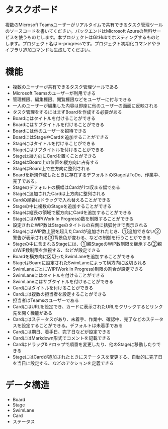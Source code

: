タスクボード
=====

複数のMicrosoft Teamsユーザーがリアルタイムで共有できるタスク管理ツールのソースコードを書いてください。バックエンドはMicrosoft Azureの無料サービスを使うものとします。本プロジェクトはGitHubでホスティングするものとします。プロジェクト名はin-progressです。プロジェクト初期化コマンドやライブラリ追加コマンドも生成してください。

# 機能

- 複数のユーザーが共有できるタスク管理ツールである
- Microsoft Teamsのユーザーが利用できる
- 管理権限、編集権限、閲覧権限などをユーザーに付与できる
- 一人のユーザーが編集した内容は即座に他のユーザーの画面に反映される
- タスク管理をするにはまずBoardを作成する必要がある
- Boardにはタイトルを付けることができる
- Boardにはサブタイトルを付けることができる
- Boardには他のユーザーを招待できる
- BoardにはStageやCardを追加することができる
- Stageにはタイトルを付けることができる
- Stageにはサブタイトルを付けることができる
- Stageは縦方向にCardを置くことができる
- StageはBoard上の位置を縦方向に占有する
- StageはBoard上で左方向に整列される
- Boardを新規作成したときに存在するデフォルトのStageはToDo、作業中、完了である。
- Stageのデフォルトの横幅はCardが1つ収まる幅である
- Stageに追加されたCardは上方向に整列される
- Cardの順番はドラッグで入れ替えることができる
- Stageの中に複数のStageを追加することができる
- Stageは縦長の領域で縦方向にCardを追加することができる
- StageにはWIP(Work In Progress)数を制限することができる
- 設定されたWIP数はStageのタイトルの右側に括弧付きで表示される
- StageにはWIP数上限を超えたCardが追加されたとき、①追加できない②警告が表示される③背景色が変わる、などの制御を行うことができる
- Stageの中に含まれるStageには、①親StageのWIP数制限を継承する②親のWIP数制限を無視する、などが設定できる
- Boardを横方向に区切ったSwimLaneを追加することができる
- StageはBoardに設定されたSwimLaneによって横方向に区切られる
- SwimLaneごとにWIP(Work In Progress)制限の割合が設定できる
- SwimLaneにはタイトルを付けることができる
- SwimLaneにはサブタイトルを付けることができる
- Cardにはタイトルを付けることができる
- Cardには複数の担当者を設定することができる
- 担当者はTeamsのユーザーである
- CardにはURLを設定でき、カードに表示されたURLをクリックするとリンク先を開く機能がある
- Cardにはステータスがあり、未着手、作業中、確認中、完了などのステータスを設定することができる。デフォルトは未着手である
- Cardには期日、着手日、完了日などが設定できる
- CardにはMarkdown形式でコメントを記載できる
- Cardはドラッグ&ドロップで順番を変更したり、他のStageに移動したりできる
- StageにはCardが追加されたときにステータスを変更する、自動的に完了日を当日に設定する、などのアクションを定義できる

# データ構造

- Board
- Stage
- SwimLane
- Card
- ステータス

